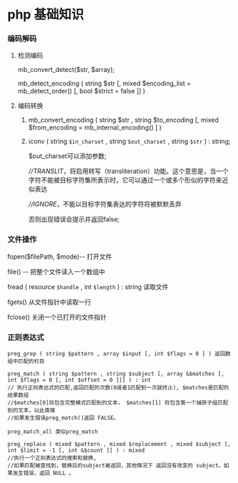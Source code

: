 # php 基础知识

### 编码解码

1. 检测编码

   mb_convert_detect($str, $array);

   mb_detect_encoding (  string $str [,  mixed $encoding_list = mb_detect_order() [,  bool $strict = false ]] )

2. 编码转换

   1. mb_convert_encoding (  string $str ,  string $to_encoding [,  mixed $from_encoding = mb_internal_encoding() ] )

   2. iconv ( string `$in_charset` , string `$out_charset` , string `$str` ) : string; 

      $out_charset可以添加参数;

      *//TRANSLIT*，将启用转写（transliteration）功能。这个意思是，当一个字符不能被目标字符集所表示时，它可以通过一个或多个形似的字符来近似表达

       *//IGNORE*，不能以目标字符集表达的字符将被默默丢弃

      否则出现错误会提示并返回false;



### 文件操作

fopen($filePath, $mode)-- 打开文件

file() -- 把整个文件读入一个数组中

fread ( resource `$handle` , int `$length` ) : string   读取文件

fgets() 从文件指针中读取一行

fclose() 关闭一个已打开的文件指针



### 正则表达式

```
preg_grep ( string $pattern , array $input [, int $flags = 0 ] ) 返回数组中匹配的栏目
```

```
preg_match ( string $pattern , string $subject [, array &$matches [, int $flags = 0 [, int $offset = 0 ]]] ) : int
// 执行正则表达式的匹配,返回匹配的次数(0或者1匹配到一次就终止), $matches是匹配的结果数组
//$matches[0]将包含完整模式匹配到的文本， $matches[1] 将包含第一个捕获子组匹配到的文本，以此类推
//如果发生错误preg_match()返回 FALSE。
```

```
preg_match_all 类似preg_match
```

```
preg_replace ( mixed $pattern , mixed $replacement , mixed $subject [, int $limit = -1 [, int &$count ]] ) : mixed
//执行一个正则表达式的搜索和替换, 
//如果匹配被查找到，替换后的subject被返回，其他情况下 返回没有改变的 subject。如果发生错误，返回 NULL 。
```

